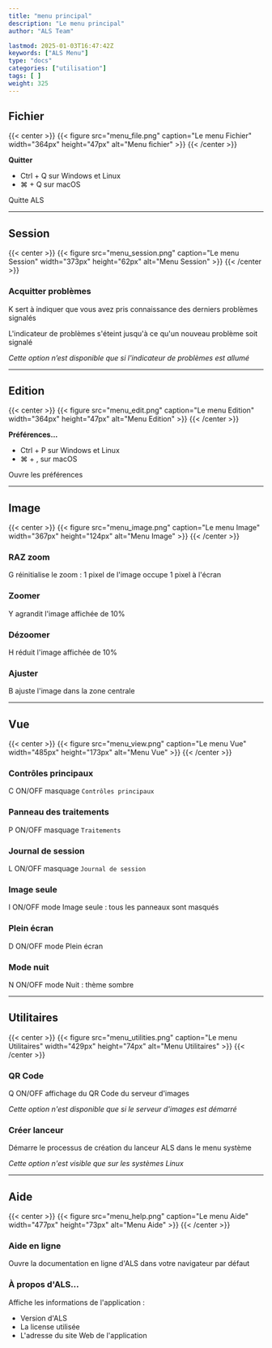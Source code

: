 ```yaml
---
title: "menu principal"
description: "Le menu principal"
author: "ALS Team"

lastmod: 2025-01-03T16:47:42Z
keywords: ["ALS Menu"]
type: "docs"
categories: ["utilisation"]
tags: [ ]
weight: 325
---
```


## Fichier

{{< center >}}
{{< figure src="menu_file.png" 
    caption="Le menu Fichier" 
    width="364px" 
    height="47px" 
    alt="Menu fichier" >}}
{{< /center >}}

**Quitter**

  - <span class="als-ks">Ctrl</span> + <span class="als-ks">Q</span> sur Windows et Linux
  - <span class="als-ks">⌘</span> + <span class="als-ks">Q</span> sur macOS

Quitte ALS

---

## Session

{{< center >}}
{{< figure src="menu_session.png" 
    caption="Le menu Session" 
    width="373px" 
    height="62px" 
    alt="Menu Session" >}}
{{< /center >}}

### Acquitter problèmes

  <span class="als-ks">K</span> sert à indiquer que vous avez pris connaissance des derniers problèmes signalés

  L'indicateur de problèmes s'éteint jusqu'à ce qu'un nouveau problème soit signalé

  _Cette option n’est disponible que si l'indicateur de problèmes est allumé_



---

## Edition

{{< center >}}
{{< figure src="menu_edit.png" 
    caption="Le menu Edition" 
    width="364px" 
    height="47px" 
    alt="Menu Edition" >}}
{{< /center >}}

**Préférences...**

  - <span class="als-ks">Ctrl</span> + <span class="als-ks">P</span> sur Windows et Linux
  - <span class="als-ks">⌘</span> + <span class="als-ks">,</span> sur macOS

Ouvre les préférences

---

## Image

{{< center >}}
{{< figure src="menu_image.png" 
    caption="Le menu Image" 
    width="367px" 
    height="124px" 
    alt="Menu Image" >}}
{{< /center >}}

<div class="row">
<div class="col-md-6">

### RAZ zoom

  <span class="als-ks">G</span> réinitialise le zoom : 1 pixel de l'image occupe 1 pixel à l'écran

### Zoomer

  <span class="als-ks">Y</span> agrandit l'image affichée de 10%

</div>
<div class="col-md-6">

### Dézoomer

  <span class="als-ks">H</span> réduit l'image affichée de 10%


### Ajuster

  <span class="als-ks">B</span> ajuste l'image dans la zone centrale

</div>
</div>


---

## Vue

{{< center >}}
{{< figure src="menu_view.png" 
    caption="Le menu Vue" 
    width="485px" 
    height="173px" 
    alt="Menu Vue" >}}
{{< /center >}}

<div class="row">

<div class="col-md-6">

### Contrôles principaux

  <span class="als-ks">C</span> ON/OFF masquage `Contrôles principaux`

### Panneau des traitements

  <span class="als-ks">P</span> ON/OFF masquage `Traitements`

### Journal de session

  <span class="als-ks">L</span> ON/OFF masquage `Journal de session`

</div>

<div class="col-md-6">

### Image seule

  <span class="als-ks">I</span> ON/OFF mode Image seule : tous les panneaux sont masqués

### Plein écran

  <span class="als-ks">D</span> ON/OFF mode Plein écran

### Mode nuit

  <span class="als-ks">N</span> ON/OFF mode Nuit : thème sombre

</div>
</div>

---

## Utilitaires

{{< center >}}
{{< figure src="menu_utilities.png" 
    caption="Le menu Utilitaires" 
    width="429px" 
    height="74px" 
    alt="Menu Utilitaires" >}}
{{< /center >}}


### QR Code

  <span class="als-ks">Q</span> ON/OFF affichage du QR Code du serveur d'images

  _Cette option n'est disponible que si le serveur d'images est démarré_

### Créer lanceur

  Démarre le processus de création du lanceur ALS dans le menu système

  _Cette option n'est visible que sur les systèmes Linux_

---

## Aide

{{< center >}}
{{< figure src="menu_help.png" 
    caption="Le menu Aide" 
    width="477px" 
    height="73px" 
    alt="Menu Aide" >}}
{{< /center >}}

### Aide en ligne

  Ouvre la documentation en ligne d'ALS dans votre navigateur par défaut

### À propos d'ALS...

  Affiche les informations de l'application :
  - Version d'ALS
  - La license utilisée
  - L'adresse du site Web de l'application
